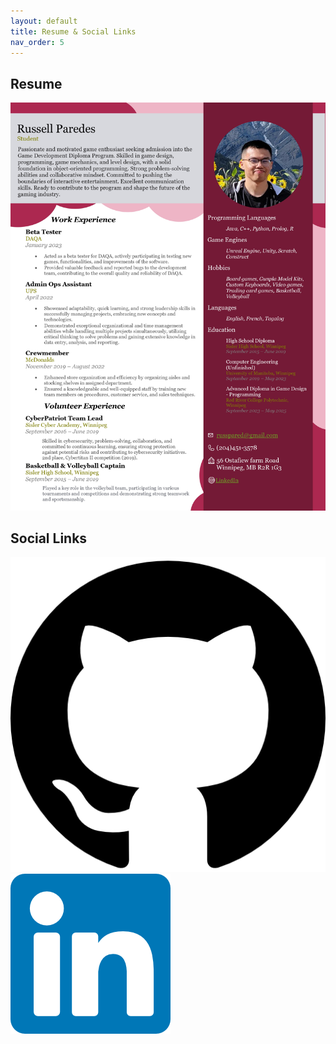 ```yaml
---
layout: default
title: Resume & Social Links
nav_order: 5
---
```


## **Resume**

![Resume](./Resume_page-0001.jpg)

## **Social Links**

[![Github](./github.png)](https://github.com/Tsurei) [![LinkedIn](./linkedin.png)](https://www.linkedin.com/in/russell-paredes-5b6348232/)